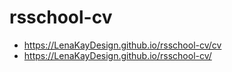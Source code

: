 # rsschool-cv
* https://LenaKayDesign.github.io/rsschool-cv/cv
* https://LenaKayDesign.github.io/rsschool-cv/
